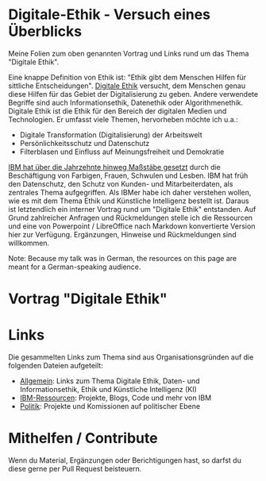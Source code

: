 # Digitale-Ethik - Versuch eines Überblicks
Meine Folien zum oben genannten Vortrag und Links rund um das Thema "Digitale Ethik".

Eine knappe Definition von Ethik ist: "Ethik gibt dem Menschen Hilfen für sittliche Entscheidungen". [Digitale Ethik](https://de.wikipedia.org/wiki/Digitale_Ethik) versucht, dem Menschen genau diese Hilfen für das Gebiet der Digitalisierung zu geben. Andere verwendete Begriffe sind auch Informationsethik, Datenethik oder Algorithmenethik. Digitale Ethik ist die Ethik für den Bereich der digitalen Medien und Technologien. Er umfasst viele Themen, hervorheben möchte ich u.a.:

 * Digitale Transformation (Digitalisierung) der Arbeitswelt
 * Persönlichkeitsschutz und Datenschutz
 * Filterblasen und Einfluss auf Meinungsfreiheit und Demokratie

[IBM hat über die Jahrzehnte hinweg Maßstäbe gesetzt](https://www.ibm.com/ibm/history/ibm100/us/en/icons/equalworkforce/transform/) durch die Beschäftigung von Farbigen, Frauen, Schwulen und Lesben. IBM hat früh den Datenschutz, den Schutz von Kunden- und Mitarbeiterdaten, als zentrales Thema aufgegriffen. Als IBMer habe ich daher verstehen wollen, wie es mit dem Thema Ethik und Künstliche Intelligenz bestellt ist. Daraus ist letztendlich ein interner Vortrag rund um "Digitale Ethik" entstanden. Auf Grund zahlreicher Anfragen und Rückmeldungen stelle ich die Ressourcen und eine von Powerpoint / LibreOffice nach Markdown konvertierte Version hier zur Verfügung. Ergänzungen, Hinweise und Rückmeldungen sind willkommen.

Note: Because my talk was in German, the resources on this page are meant for a German-speaking audience.

# Vortrag "Digitale Ethik"

# Links
Die gesammelten Links zum Thema sind aus Organisationsgründen auf die folgenden Dateien aufgeteilt:

 * [Allgemein](Links.md): Links zum Thema Digitale Ethik, Daten- und Informationsethik, Ethik und Künstliche Intelligenz (KI)
 * [IBM-Ressourcen](IBM.md): Projekte, Blogs, Code und mehr von IBM
 * [Politik](Politik.md): Projekte und Komissionen auf politischer Ebene

# Mithelfen / Contribute

Wenn du Material, Ergänzungen oder Berichtigungen hast, so darfst du diese gerne per Pull Request beisteuern.
